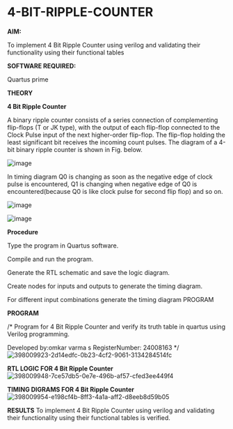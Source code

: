 # 4-BIT-RIPPLE-COUNTER

**AIM:**

To implement  4 Bit Ripple Counter using verilog and validating their functionality using their functional tables

**SOFTWARE REQUIRED:**

Quartus prime

**THEORY**

**4 Bit Ripple Counter**

A binary ripple counter consists of a series connection of complementing flip-flops (T or JK type), with the output of each flip-flop connected to the Clock Pulse input of the next higher-order flip-flop. The flip-flop holding the least significant bit receives the incoming count pulses. The diagram of a 4-bit binary ripple counter is shown in Fig. below.

![image](https://github.com/naavaneetha/4-BIT-RIPPLE-COUNTER/assets/154305477/cb4b74d4-31ab-4359-95d0-d22e67daba13)

In timing diagram Q0 is changing as soon as the negative edge of clock pulse is encountered, Q1 is changing when negative edge of Q0 is encountered(because Q0 is like clock pulse for second flip flop) and so on.

![image](https://github.com/naavaneetha/4-BIT-RIPPLE-COUNTER/assets/154305477/a573a7d6-014e-4e54-93e6-e2ac9530960b)

![image](https://github.com/naavaneetha/4-BIT-RIPPLE-COUNTER/assets/154305477/85e1958a-2fc1-49bb-9a9f-d58ccbf3663c)

**Procedure**

 Type the program in Quartus software.

Compile and run the program.

Generate the RTL schematic and save the logic diagram.

Create nodes for inputs and outputs to generate the timing diagram.

For different input combinations generate the timing diagram PROGRAM

**PROGRAM**

/* Program for 4 Bit Ripple Counter and verify its truth table in quartus using Verilog programming.

 Developed by:omkar varma s RegisterNumber: 24008163
*/
![398009923-2d14edfc-0b23-4cf2-9061-3134284514fc](https://github.com/user-attachments/assets/a5013810-32cc-4bca-85e3-f617f0d815a2)


**RTL LOGIC FOR 4 Bit Ripple Counter**
![398009948-7ce57db5-0e7e-496b-af57-cfed3ee449f4](https://github.com/user-attachments/assets/8da56685-49b5-4265-9eba-bbca310b1ff7)

**TIMING DIGRAMS FOR 4 Bit Ripple Counter**
![398009954-e198cf4b-8ff3-4a1a-aff2-d8eeb8d59b05](https://github.com/user-attachments/assets/f0868c92-13dc-4cd2-a7aa-0013f27d84c3)

**RESULTS**
To implement 4 Bit Ripple Counter using verilog and validating their functionality using their functional tables is verified.

